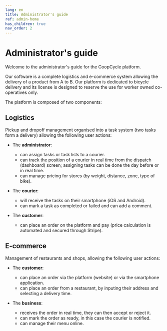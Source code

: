 ```yaml
---
lang: en
title: Administrator's guide
ref: admin-home
has_children: true
nav_order: 2
---
```


# Administrator's guide

Welcome to the administrator's guide for the CoopCycle platform.

Our software is a complete logistics and e-commerce system allowing the delivery of a product from A to B. Our platform is dedicated to bicycle delivery and its license is designed to reserve the use for worker owned co-operatives only.

The platform is composed of two components:

## Logistics
Pickup and dropoff management organised into a task system (two tasks form a delivery) allowing the following user actions:

- The **administrator**:
  - can assign tasks or task lists to a courier.
  - can track the position of a courier in real time from the dispatch (dashboard) screen; assigning tasks can be done the day before or in real time.
  - can manage pricing for stores (by weight, distance, zone, type of bike).
  
- The **courier**:
  - will receive the tasks on their smartphone (iOS and Android).
  - can mark a task as completed or failed and can add a comment.

- The **customer**:
  - can place an order on the platform and pay (price calculation is automated and secured through Stripe).

## E-commerce
Management of restaurants and shops, allowing the following user actions:

- The **customer**: 
  - can place an order via the platform (website) or via the smartphone application.
  - can place an order from a restaurant, by inputing their address and selecting a delivery time.

- The **business**: 
  - receives the order in real time, they can then accept or reject it.
  - can mark the order as ready, in this case the courier is notified.
  - can manage their menu online.
